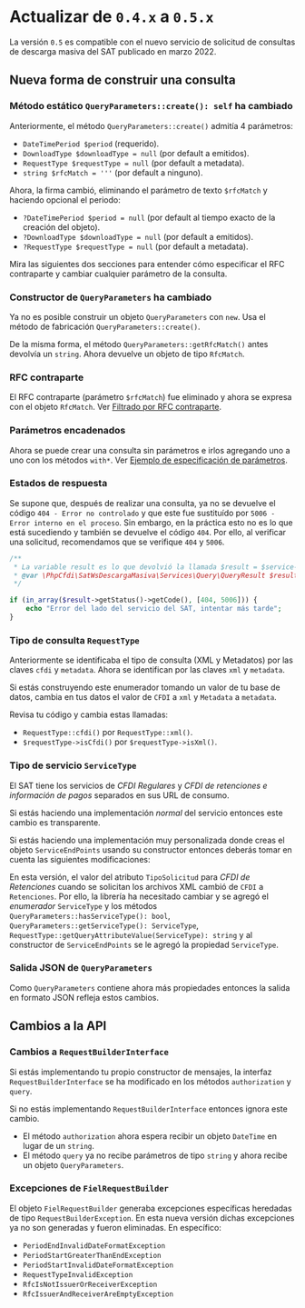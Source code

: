 # Actualizar de `0.4.x` a `0.5.x`

La versión `0.5` es compatible con el nuevo servicio de solicitud de consultas
de descarga masiva del SAT publicado en marzo 2022.

## Nueva forma de construir una consulta

### Método estático `QueryParameters::create(): self` ha cambiado

Anteriormente, el método `QueryParameters::create()` admitía 4 parámetros:

- `DateTimePeriod $period` (requerido).
- `DownloadType $downloadType = null` (por default a emitidos).
- `RequestType $requestType = null` (por default a metadata).
- `string $rfcMatch = '''` (por default a ninguno).

Ahora, la firma cambió, eliminando el parámetro de texto `$rfcMatch` y haciendo opcional el periodo:

- `?DateTimePeriod $period = null` (por default al tiempo exacto de la creación del objeto).
- `?DownloadType $downloadType = null` (por default a emitidos).
- `?RequestType $requestType = null` (por default a metadata).

Mira las siguientes dos secciones para entender cómo especificar el RFC contraparte
y cambiar cualquier parámetro de la consulta.

### Constructor de `QueryParameters` ha cambiado

Ya no es posible construir un objeto `QueryParameters` con `new`.
Usa el método de fabricación `QueryParameters::create()`.

De la misma forma, el método `QueryParameters::getRfcMatch()` antes devolvía un `string`.
Ahora devuelve un objeto de tipo `RfcMatch`.

### RFC contraparte

El RFC contraparte (parámetro `$rfcMatch`) fue eliminado y ahora se expresa con el objeto `RfcMatch`.
Ver [Filtrado por RFC contraparte](../README.md#filtrado-por-rfc-contraparte-rfcmatchrfcmatches).

### Parámetros encadenados

Ahora se puede crear una consulta sin parámetros e irlos agregando uno a uno con los métodos `with*`.
Ver [Ejemplo de especificación de parámetros](../README.md#ejemplo-de-especificación-de-parámetros).

### Estados de respuesta

Se supone que, después de realizar una consulta, ya no se devuelve el código `404 - Error no controlado`
y que este fue sustituído por `5006 - Error interno en el proceso`. Sin embargo, en la práctica esto
no es lo que está sucediendo y también se devuelve el código `404`. Por ello, al verificar una solicitud,
recomendamos que se verifique `404` y `5006`.

```php
/**
 * La variable result es lo que devolvió la llamada $result = $service->query($parameters);
 * @var \PhpCfdi\SatWsDescargaMasiva\Services\Query\QueryResult $result 
 */

if (in_array($result->getStatus()->getCode(), [404, 5006])) {
    echo "Error del lado del servicio del SAT, intentar más tarde";
}
```

### Tipo de consulta `RequestType`

Anteriormente se identificaba el tipo de consulta (XML y Metadatos) por las claves `cfdi` y `metadata`.
Ahora se identifican por las claves `xml` y `metadata`.

Si estás construyendo este enumerador tomando un valor de tu base de datos, cambia en tus datos el valor
de `CFDI` a `xml` y `Metadata` a `metadata`.

Revisa tu código y cambia estas llamadas:

- `RequestType::cfdi()` por `RequestType::xml()`.
- `$requestType->isCfdi()` por `$requestType->isXml()`.

### Tipo de servicio `ServiceType`

El SAT tiene los servicios de *CFDI Regulares* y *CFDI de retenciones e información de pagos*
separados en sus URL de consumo.

Si estás haciendo una implementación *normal* del servicio entonces este cambio es transparente.

Si estás haciendo una implementación muy personalizada donde creas el objeto `ServiceEndPoints`
usando su constructor entonces deberás tomar en cuenta las siguientes modificaciones:

En esta versión, el valor del atributo `TipoSolicitud` para *CFDI de Retenciones* cuando se solicitan
los archivos XML cambió de `CFDI` a `Retenciones`. Por ello, la librería ha necesitado cambiar y se
agregó el *enumerador* `ServiceType` y los métodos `QueryParameters::hasServiceType(): bool`,
`QueryParameters::getServiceType(): ServiceType`, `RequestType::getQueryAttributeValue(ServiceType): string`
y al constructor de `ServiceEndPoints` se le agregó la propiedad `ServiceType`.

### Salida JSON de `QueryParameters`

Como `QueryParameters` contiene ahora más propiedades entonces la salida en formato JSON refleja estos cambios.

## Cambios a la API

### Cambios a `RequestBuilderInterface`

Si estás implementando tu propio constructor de mensajes, la interfaz `RequestBuilderInterface` se ha modificado
en los métodos `authorization` y `query`.

Si no estás implementando `RequestBuilderInterface` entonces ignora este cambio.

- El método `authorization` ahora espera recibir un objeto `DateTime` en lugar de un `string`.
- El método `query` ya no recibe parámetros de tipo `string` y ahora recibe un objeto `QueryParameters`.

### Excepciones de `FielRequestBuilder`

El objeto `FielRequestBuilder` generaba excepciones específicas heredadas de tipo `RequestBuilderException`.
En esta nueva versión dichas excepciones ya no son generadas y fueron eliminadas. En específico:

- `PeriodEndInvalidDateFormatException`
- `PeriodStartGreaterThanEndException`
- `PeriodStartInvalidDateFormatException`
- `RequestTypeInvalidException`
- `RfcIsNotIssuerOrReceiverException`
- `RfcIssuerAndReceiverAreEmptyException`
